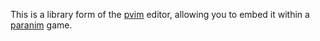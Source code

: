 This is a library form of the [pvim](https://github.com/paranim/pvim) editor, allowing you to embed it within a [paranim](https://github.com/paranim/paranim) game.

